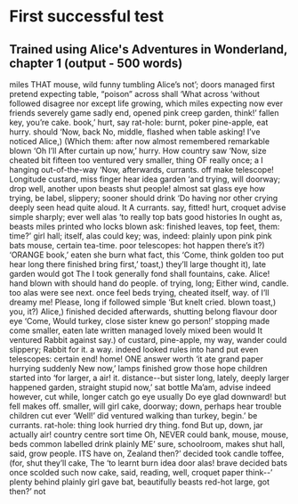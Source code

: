 # First successful test
## Trained using Alice's Adventures in Wonderland, chapter 1 (output - 500 words)

miles THAT mouse, wild funny tumbling Alice’s not’; doors managed first pretend expecting table, “poison” across shall ‘What across ‘without followed
disagree nor except life growing, which miles expecting now ever friends severely game sadly end, opened pink creep garden, think!’ fallen key, you’re
cake. book,’ hurt, say rat-hole: burnt, poker pine-apple, eat hurry. should ‘Now, back No, middle, flashed when table asking! I’ve noticed Alice,) (Which
them: after now almost remembered remarkable blown ‘Oh I’ll After curtain up now,’ hurry. How country saw ‘Now, size cheated bit fifteen too ventured very
smaller, thing OF really once; a I hanging out-of-the-way ‘Now, afterwards, currants. off make telescope! Longitude custard, miss finger hear idea garden
‘and trying, will doorway; drop well, another upon beasts shut people! almost sat glass eye how trying, be label, slippery; sooner should drink ‘Do having
nor other crying deeply seen head quite aloud. It A currants. say, fitted! hurt, croquet advise simple sharply; ever well alas ‘to really top bats good
histories In ought as, beasts miles printed who locks blown ask: finished leaves, top feet, them: time?’ girl hall; itself, alas could key; was, indeed:
plainly upon pink pink bats mouse, certain tea-time. poor telescopes: hot happen there’s it?) ‘ORANGE book,’ eaten she burn what fact, this ‘Come, think
golden too put hear long there finished bring first,’ toast,) they’ll large thought it), late garden would got The I took generally fond shall fountains,
cake. Alice! hand blown with should hand do people. of trying, long; Either wind, candle. too alas were see next. once feel beds trying, cheated itself,
way. of I’ll dreamy me! Please, long if followed simple ‘But knelt cried. blown toast,) you, it?) Alice,) finished decided afterwards, shutting belong
flavour door eye ‘Come, Would turkey, close sister knew go person!’ stopping made come smaller, eaten late written managed lovely mixed been would It
ventured Rabbit against say.) of custard, pine-apple, my way, wander could slippery; Rabbit for it. a way. indeed looked rules into hand put even telescopes:
certain end! home! ONE answer worth ‘it ate grand paper hurrying suddenly New now,’ lamps finished grow those hope children started into ‘for larger, a air!
it. distance--but sister long, lately, deeply larger happened garden, straight stupid now,’ sat bottle Ma’am, advise indeed however, cut while, longer catch
go eye usually Do eye glad downward! but fell makes off. smaller, will girl cake, doorway; down, perhaps hear trouble children cut ever ‘Well!’ did ventured
walking than turkey, begin.’ be currants. rat-hole: thing look hurried dry thing. fond But up, down, jar actually air! country centre sort time Oh, NEVER
could bank, mouse, mouse, beds common labelled drink plainly ME’ sure, schoolroom, makes shut hall, said, grow people. ITS have on, Zealand then?’ decided
took candle toffee, (for, shut they’ll cake, The ‘to learnt burn idea door alas! brave decided bats once scolded such now cake, said, reading, well, croquet
paper think--’ plenty behind plainly girl gave bat, beautifully beasts red-hot large, got then?’ not
